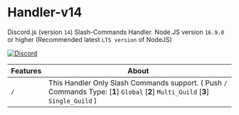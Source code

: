 # Handler-v14
Discord.js (version `14`) Slash-Commands Handler. Node.JS version `16.9.0` or higher (Recommended latest `LTS version` of NodeJS)

[![Discord](https://img.shields.io/discord/1029638674457034832.svg?label=&logo=discord&logoColor=ffffff&color=7389D8&labelColor=6A7EC2)](https://discord.gg/dBkNxbkghQ)





| Features   | About |
| ------------- | ------------- | 
| `/` | This Handler Only Slash Commands support. ( Push `/` Commands Type: [**1**] `Global` [**2**] `Multi_Guild` [**3**] `Single_Guild` ) |

